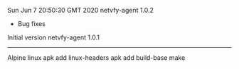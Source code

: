 Sun Jun  7 20:50:30 GMT 2020
netvfy-agent 1.0.2

* Bug fixes

Initial version
netvfy-agent 1.0.1


---
Alpine linux
apk add linux-headers
apk add build-base make
